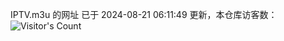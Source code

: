 IPTV.m3u 的网址 已于 2024-08-21 06:11:49 更新，本仓库访客数：![Visitor's Count](https://profile-counter.glitch.me/hero1898_tv/count.svg)
